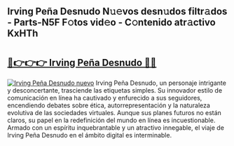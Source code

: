 ## Irving Peña Desnudo N𝚞𝚎vos desn𝚞dos filtr𝚊dos - Parts-N5F F𝚘tos vid𝚎o - C𝚘ntenido atr𝚊ctivo KxHTh

# <h2><a href="http://mb04d0.tromn.icu/?c=Irving+Pe%c3%b1a+Desnudo">🔗👉👉👉 Irving Peña Desnudo 🔗🔗</a></h2>

[![Irving Peña Desnudo nuevo](https://i.imgur.com/pEAQMta.gif)](http://mb04d0.tromn.icu/?c=Irving+Pe%c3%b1a+Desnudo)
Irving Peña Desnudo, un personaje intrigante y desconcertante, trasciende las etiquetas simples. Su innovador estilo de comunicación en línea ha cautivado y enfurecido a sus seguidores, encendiendo debates sobre ética, autorrepresentación y la naturaleza evolutiva de las sociedades virtuales. Aunque sus planes futuros no están claros, su papel en la redefinición del mundo en línea es incuestionable. Armado con un espíritu inquebrantable y un atractivo innegable, el viaje de Irving Peña Desnudo en el ámbito digital es interminable.
